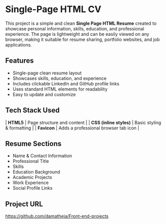 
# Single-Page HTML CV

This project is a simple and clean **Single Page HTML Resume** created to showcase personal information, skills, education, and professional experience. The page is lightweight and can be easily viewed on any browser, making it suitable for resume sharing, portfolio websites, and job applications.


## Features
- Single-page clean resume layout  
- Showcases skills, education, and experience  
- Includes clickable LinkedIn and GitHub profile links  
- Uses standard HTML elements for readability  
- Easy to update and customize  

## Tech Stack Used

| **HTML5** | Page structure and content |
| **CSS (inline styles)** | Basic styling & formatting |
| **Favicon** | Adds a professional browser tab icon |



## Resume Sections
- Name & Contact Information  
- Professional Title  
- Skills  
- Education Background  
- Academic Projects  
- Work Experience  
- Social Profile Links  
## Project URL
https://github.com/damatheja/Front-end-projects